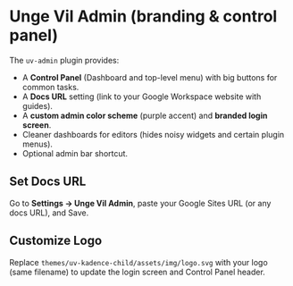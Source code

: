 # Unge Vil Admin (branding & control panel)

The `uv-admin` plugin provides:
- A **Control Panel** (Dashboard and top-level menu) with big buttons for common tasks.
- A **Docs URL** setting (link to your Google Workspace website with guides).
- A **custom admin color scheme** (purple accent) and **branded login screen**.
- Cleaner dashboards for editors (hides noisy widgets and certain plugin menus).
- Optional admin bar shortcut.

## Set Docs URL
Go to **Settings → Unge Vil Admin**, paste your Google Sites URL (or any docs URL), and Save.

## Customize Logo
Replace `themes/uv-kadence-child/assets/img/logo.svg` with your logo (same filename) to update the login screen and Control Panel header.
